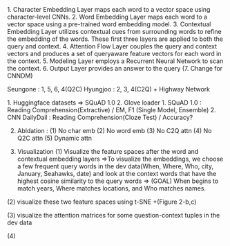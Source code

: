 <Model>
1. Character Embedding Layer maps each word to a vector space using character-level
CNNs.
2. Word Embedding Layer maps each word to a vector space using a pre-trained word embedding model.
3. Contextual Embedding Layer utilizes contextual cues from surrounding words to refine
the embedding of the words. These first three layers are applied to both the query and
context.
4. Attention Flow Layer couples the query and context vectors and produces a set of queryaware feature vectors for each word in the context.
5. Modeling Layer employs a Recurrent Neural Network to scan the context.
6. Output Layer provides an answer to the query
(7. Change for CNNDM)

Seungone : 1, 5, 6, 4(Q2C)
Hyungjoo : 2, 3, 4(C2Q) + Highway Network

<Data>
1. Huggingface datasets => SQuAD 1.0
2. Glove loader

<Experiments>
1. SQuAD 1.0 : Reading Comprehension(Extractive) / EM, F1 (Single Model, Ensemble)
2. CNN DailyDail : Reading Comprehension(Cloze Test) / Accuracy?

2. Abldation :
   (1) No char emb
   (2) No word emb
   (3) No C2Q attn
   (4) No Q2C attn
   (5) Dynamic attn

3. Visualization
   (1) Visualize the feature spaces after the word and contextual embedding layers
   =>To visualize the embeddings, we choose a few frequent
   query words in the dev data(When, Where, Who, city, January, Seahawks, date) and look at the context words that have the highest cosine similarity to the query words
   => (GOAL) When begins to match years, Where matches locations, and Who matches
   names.

(2) visualize these two feature spaces using t-SNE +(Figure 2-b,c)

(3) visualize the attention matrices for some question-context tuples in the dev data

(4)
